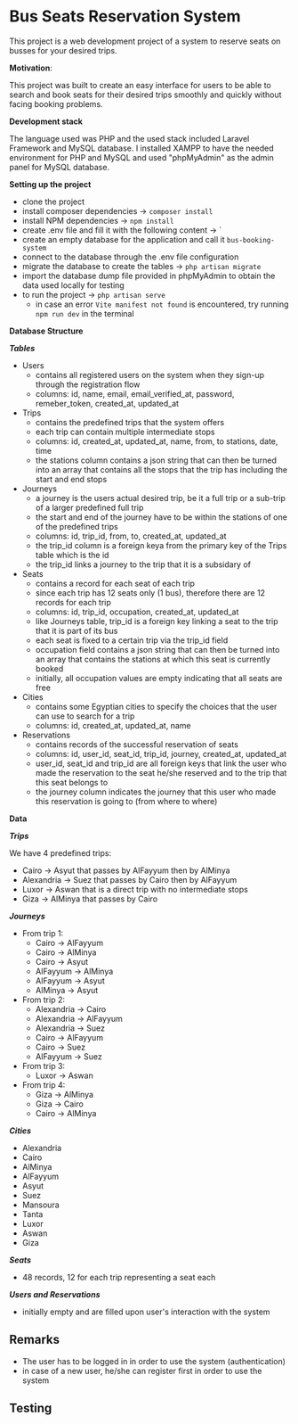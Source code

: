 # Bus Seats Reservation System

This project is a web development project of a system to reserve seats on busses for your desired trips.

**Motivation**:

This project was built to create an easy interface for users to be able to search and book seats for their desired trips smoothly and quickly without facing booking problems.

**Development stack**

The language used was PHP and the used stack included Laravel Framework and MySQL database. I installed XAMPP to have the needed environment for PHP and MySQL and used "phpMyAdmin" as the admin panel for MySQL database.

**Setting up the project**

- clone the project
- install composer dependencies -> `composer install`
- install NPM dependencies -> `npm install`
- create .env file and fill it with the following content -> `
- create an empty database for the application and call it `bus-booking-system` 
- connect to the database through the .env file configuration
- migrate the database to create the tables -> `php artisan migrate`
- import the database dump file provided in phpMyAdmin to obtain the data used locally for testing
- to run the project -> `php artisan serve`
  - in case an error `Vite manifest not found` is encountered, try running `npm run dev` in the terminal 

**Database Structure**

***Tables***

- Users
  - contains all registered users on the system when they sign-up through the registration flow
  - columns: id, name, email, email_verified_at, password, remeber_token, created_at, updated_at
- Trips
  - contains the predefined trips that the system offers
  - each trip can contain multiple intermediate stops
  - columns: id, created_at, updated_at, name, from, to stations, date, time
  - the stations column contains a json string that can then be turned into an array that contains all the stops that the trip has including the start and end stops
- Journeys
  - a journey is the users actual desired trip, be it a full trip or a sub-trip of a larger predefined full trip
  - the start and end of the journey have to be within the stations of one of the predefined trips
  - columns: id, trip_id, from, to, created_at, updated_at
  - the trip_id column is a foreign keya from the primary key of the Trips table which is the id 
  - the trip_id links a journey to the trip that it is a subsidary of
- Seats
  - contains a record for each seat of each trip
  - since each trip has 12 seats only (1 bus), therefore there are 12 records for each trip
  - columns: id, trip_id, occupation, created_at, updated_at
  - like Journeys table, trip_id is a foreign key linking a seat to the trip that it is part of its bus
  - each seat is fixed to a certain trip via the trip_id field
  - occupation field contains a json string that can then be turned into an array that contains the stations at which this seat is currently booked
  - initially, all occupation values are empty indicating that all seats are free
- Cities
  - contains some Egyptian cities to specify the choices that the user can use to search for a trip
  - columns: id, created_at, updated_at, name
- Reservations
  - contains records of the successful reservation of seats
  - columns: id, user_id, seat_id, trip_id, journey, created_at, updated_at
  - user_id, seat_id and trip_id are all foreign keys that link the user who made the reservation to the seat he/she reserved and to the trip that this seat belongs to
  - the journey column indicates the journey that this user who made this reservation is going to (from where to where)

**Data**

***Trips***

We have 4 predefined trips:
- Cairo -> Asyut that passes by AlFayyum then by AlMinya
- Alexandria -> Suez that passes by Cairo then by AlFayyum
- Luxor -> Aswan that is a direct trip with no intermediate stops
- Giza -> AlMinya that passes by Cairo

***Journeys***

- From trip 1:
  - Cairo -> AlFayyum
  - Cairo -> AlMinya
  - Cairo -> Asyut
  - AlFayyum -> AlMinya
  - AlFayyum -> Asyut
  - AlMinya -> Asyut
- From trip 2:
  - Alexandria -> Cairo
  - Alexandria -> AlFayyum
  - Alexandria -> Suez
  - Cairo -> AlFayyum
  - Cairo -> Suez
  - AlFayyum -> Suez
- From trip 3: 
  - Luxor -> Aswan
- From trip 4:
  - Giza -> AlMinya
  - Giza -> Cairo
  - Cairo -> AlMinya 

***Cities***

- Alexandria
- Cairo
- AlMinya
- AlFayyum
- Asyut
- Suez
- Mansoura
- Tanta
- Luxor
- Aswan
- Giza

***Seats***

- 48 records, 12 for each trip representing a seat each

***Users and Reservations***

- initially empty and are filled upon user's interaction with the system

## Remarks

- The user has to be logged in in order to use the system (authentication)
- in case of a new user, he/she can register first in order to use the system

## Testing
